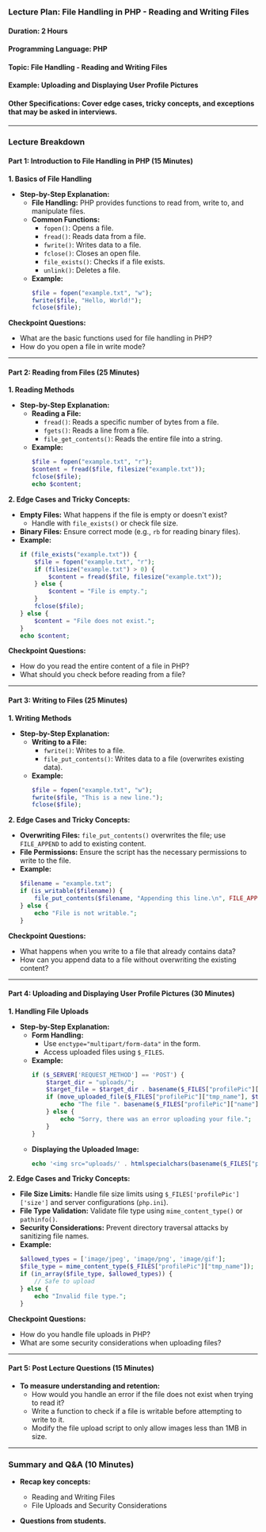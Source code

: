 ### Lecture Plan: File Handling in PHP - Reading and Writing Files
#### Duration: 2 Hours
#### Programming Language: PHP
#### Topic: File Handling - Reading and Writing Files
#### Example: Uploading and Displaying User Profile Pictures
#### Other Specifications: Cover edge cases, tricky concepts, and exceptions that may be asked in interviews.

---

### Lecture Breakdown

#### Part 1: Introduction to File Handling in PHP (15 Minutes)

**1. Basics of File Handling**
- **Step-by-Step Explanation:**
  - **File Handling:** PHP provides functions to read from, write to, and manipulate files.
  - **Common Functions:**
    - `fopen()`: Opens a file.
    - `fread()`: Reads data from a file.
    - `fwrite()`: Writes data to a file.
    - `fclose()`: Closes an open file.
    - `file_exists()`: Checks if a file exists.
    - `unlink()`: Deletes a file.
  - **Example:**
    ```php
    $file = fopen("example.txt", "w");
    fwrite($file, "Hello, World!");
    fclose($file);
    ```

**Checkpoint Questions:**
- What are the basic functions used for file handling in PHP?
- How do you open a file in write mode?

---

#### Part 2: Reading from Files (25 Minutes)

**1. Reading Methods**
- **Step-by-Step Explanation:**
  - **Reading a File:**
    - `fread()`: Reads a specific number of bytes from a file.
    - `fgets()`: Reads a line from a file.
    - `file_get_contents()`: Reads the entire file into a string.
  - **Example:**
    ```php
    $file = fopen("example.txt", "r");
    $content = fread($file, filesize("example.txt"));
    fclose($file);
    echo $content;
    ```

**2. Edge Cases and Tricky Concepts:**
- **Empty Files:** What happens if the file is empty or doesn't exist?
  - Handle with `file_exists()` or check file size.
- **Binary Files:** Ensure correct mode (e.g., `rb` for reading binary files).
- **Example:**
  ```php
  if (file_exists("example.txt")) {
      $file = fopen("example.txt", "r");
      if (filesize("example.txt") > 0) {
          $content = fread($file, filesize("example.txt"));
      } else {
          $content = "File is empty.";
      }
      fclose($file);
  } else {
      $content = "File does not exist.";
  }
  echo $content;
  ```

**Checkpoint Questions:**
- How do you read the entire content of a file in PHP?
- What should you check before reading from a file?

---

#### Part 3: Writing to Files (25 Minutes)

**1. Writing Methods**
- **Step-by-Step Explanation:**
  - **Writing to a File:**
    - `fwrite()`: Writes to a file.
    - `file_put_contents()`: Writes data to a file (overwrites existing data).
  - **Example:**
    ```php
    $file = fopen("example.txt", "w");
    fwrite($file, "This is a new line.");
    fclose($file);
    ```

**2. Edge Cases and Tricky Concepts:**
- **Overwriting Files:** `file_put_contents()` overwrites the file; use `FILE_APPEND` to add to existing content.
- **File Permissions:** Ensure the script has the necessary permissions to write to the file.
- **Example:**
  ```php
  $filename = "example.txt";
  if (is_writable($filename)) {
      file_put_contents($filename, "Appending this line.\n", FILE_APPEND);
  } else {
      echo "File is not writable.";
  }
  ```

**Checkpoint Questions:**
- What happens when you write to a file that already contains data?
- How can you append data to a file without overwriting the existing content?

---

#### Part 4: Uploading and Displaying User Profile Pictures (30 Minutes)

**1. Handling File Uploads**
- **Step-by-Step Explanation:**
  - **Form Handling:**
    - Use `enctype="multipart/form-data"` in the form.
    - Access uploaded files using `$_FILES`.
  - **Example:**
    ```php
    if ($_SERVER['REQUEST_METHOD'] == 'POST') {
        $target_dir = "uploads/";
        $target_file = $target_dir . basename($_FILES["profilePic"]["name"]);
        if (move_uploaded_file($_FILES["profilePic"]["tmp_name"], $target_file)) {
            echo "The file ". basename($_FILES["profilePic"]["name"]). " has been uploaded.";
        } else {
            echo "Sorry, there was an error uploading your file.";
        }
    }
    ```
  - **Displaying the Uploaded Image:**
    ```php
    echo '<img src="uploads/' . htmlspecialchars(basename($_FILES["profilePic"]["name"])) . '" />';
    ```

**2. Edge Cases and Tricky Concepts:**
- **File Size Limits:** Handle file size limits using `$_FILES['profilePic']['size']` and server configurations (`php.ini`).
- **File Type Validation:** Validate file type using `mime_content_type()` or `pathinfo()`.
- **Security Considerations:** Prevent directory traversal attacks by sanitizing file names.
- **Example:**
  ```php
  $allowed_types = ['image/jpeg', 'image/png', 'image/gif'];
  $file_type = mime_content_type($_FILES["profilePic"]["tmp_name"]);
  if (in_array($file_type, $allowed_types)) {
      // Safe to upload
  } else {
      echo "Invalid file type.";
  }
  ```

**Checkpoint Questions:**
- How do you handle file uploads in PHP?
- What are some security considerations when uploading files?

---

#### Part 5: Post Lecture Questions (15 Minutes)
- **To measure understanding and retention:**
  - How would you handle an error if the file does not exist when trying to read it?
  - Write a function to check if a file is writable before attempting to write to it.
  - Modify the file upload script to only allow images less than 1MB in size.

---

### Summary and Q&A (10 Minutes)
- **Recap key concepts:**
  - Reading and Writing Files
  - File Uploads and Security Considerations

- **Questions from students.**
